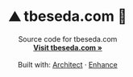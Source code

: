 <h1 align="center">⛰️ tbeseda.com 🌵</h1>

<p align="center">
  Source code for tbeseda.com
  <br />
  <a href="https://tbeseda.com"><strong>Visit tbeseda.com »</strong></a>
  <br />
  <br />
  Built with:
  <a href="https://arc.codes">Architect</a>
  ·
  <a href="https://enhance.dev">Enhance</a>
</p>
